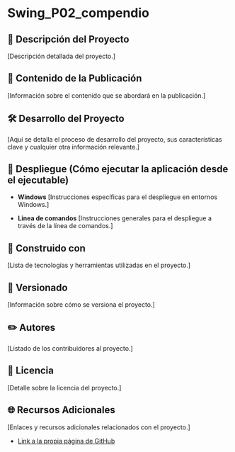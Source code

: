 # Swing_P02_compendio
## 🚀 Descripción del Proyecto

[Descripción detallada del proyecto.]

## 📄 Contenido de la Publicación

[Información sobre el contenido que se abordará en la publicación.]

## 🛠️ Desarrollo del Proyecto

[Aquí se detalla el proceso de desarrollo del proyecto, sus características clave y cualquier otra información relevante.]

## 🚀 Despliegue (Cómo ejecutar la aplicación desde el ejecutable)

- **Windows**
[Instrucciones específicas para el despliegue en entornos Windows.]

- **Linea de comandos**
[Instrucciones generales para el despliegue a través de la línea de comandos.]

## 🔧 Construido con

[Lista de tecnologías y herramientas utilizadas en el proyecto.]

## 📌 Versionado

[Información sobre cómo se versiona el proyecto.]

## ✏️ Autores

[Listado de los contribuidores al proyecto.]

## 📜 Licencia

[Detalle sobre la licencia del proyecto.]

## 🌐 Recursos Adicionales

[Enlaces y recursos adicionales relacionados con el proyecto.]

- [Link a la propia página de GitHub](https://github.com/tu_usuario/tu_proyecto)
